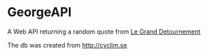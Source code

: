 GeorgeAPI
=========

A Web API returning a random quote from [Le Grand Detournement](http://en.wikipedia.org/wiki/La_Classe_américaine)

The db was created from http://cyclim.se




